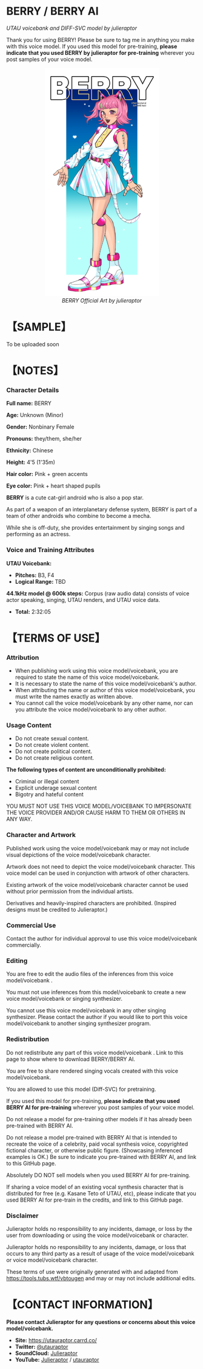 # BERRY / BERRY AI
<i> UTAU voicebank and DIFF-SVC model by julieraptor</i>

Thank you for using BERRY! Please be sure to tag me in anything you make with this voice model.
If you used this model for pre-training, **please indicate that you used BERRY by julieraptor for pre-training** wherever you post samples of your voice model.

<p align="center">
<img src ="https://github.com/julieraptor/BERRY-UTAU-DIFF-SVC/blob/main/Art/berry_full.png?raw=true" height="600" />
<br>
<i>BERRY Official Art by julieraptor</i>
</p>

# 【SAMPLE】 

To be uploaded soon

# 【NOTES】 
### Character Details
**Full name:** BERRY

**Age:** Unknown (Minor)

**Gender:** Nonbinary Female

**Pronouns:** they/them, she/her

**Ethnicity:** Chinese

**Height:** 4'5 (1'35m)

**Hair color:** Pink + green accents

**Eye color:** Pink + heart shaped pupils

**BERRY** is a cute cat-girl android who is also a pop star.
 
As part of a weapon of an interplanetary defense system, BERRY is part of a team of other androids who combine to become a mecha.
 
While she is off-duty, she provides entertainment by singing songs and performing as an actress.

### Voice and Training Attributes

**UTAU Voicebank:**
- **Pitches:** B3, F4
- **Logical Range:** TBD

**44.1kHz model @ 600k steps:**
 Corpus (raw audio data) consists of voice actor speaking, singing, UTAU renders, and UTAU voice data.
- **Total:** 2:32:05

# 【TERMS OF USE】

### Attribution
- When publishing work using this voice model/voicebank, you are required to state the name of this voice model/voicebank.
- It is necessary to state the name of this voice model/voicebank's author.
- When attributing the name or author of this voice model/voicebank, you must write the names exactly as written above. 
- You cannot call the voice model/voicebank by any other name, nor can you attribute the voice model/voicebank to any other author.

### Usage Content

 - Do not create sexual content. 
 - Do not create violent content. 
 - Do not create political content.
 - Do not create religious content.


**The following types of content are unconditionally prohibited:**
 - Criminal or illegal content 
 - Explicit underage sexual content 
 - Bigotry and hateful content
 
 YOU MUST NOT USE THIS VOICE MODEL/VOICEBANK TO IMPERSONATE THE VOICE PROVIDER AND/OR CAUSE HARM TO THEM OR OTHERS IN ANY WAY.

### Character and Artwork

Published work using the voice model/voicebank may or may not include visual depictions of the voice model/voicebank character.

Artwork does not need to depict the voice model/voicebank character. This voice model can be used in conjunction with artwork of other characters.

Existing artwork of the voice model/voicebank character cannot be used without prior permission from the individual artists.

Derivatives and heavily-inspired characters are prohibited. (Inspired designs must be credited to Julieraptor.)

### Commercial Use
Contact the author for individual approval to use this voice model/voicebank  commercially.

### Editing
You are free to edit the audio files of the inferences from this voice model/voicebank .

You must not use inferences from this model/voicebank  to create a new voice model/voicebank  or singing synthesizer.

You cannot use this voice model/voicebank  in any other singing synthesizer. Please contact the author if you would like to port this voice model/voicebank  to another singing synthesizer program.

### Redistribution

Do not redistribute any part of this voice model/voicebank . Link to this page to show where to download BERRY/BERRY AI.

You are free to share rendered singing vocals created with this voice model/voicebank.

You are allowed to use this model (Diff-SVC) for pretraining.

If you used this model for pre-training, **please indicate that you used BERRY AI for pre-training** wherever you post samples of your voice model.

Do not release a model for pre-training other models if it has already been pre-trained with BERRY AI.

Do not release a model pre-trained with BERRY AI that is intended to recreate the voice of a celebrity, paid vocal synthesis voice, copyrighted fictional character, or otherwise public figure.
(Showcasing inferenced examples is OK.) Be sure to indicate you pre-trained with BERRY AI, and link to this GitHub page.

Absolutely DO NOT sell models when you used BERRY AI for pre-training.

If sharing a voice model of an existing vocal synthesis character that is distributed for free (e.g. Kasane Teto of UTAU, etc), please indicate that you used BERRY AI for pre-train in the credits, and link to this GitHub page.

### Disclaimer
Julieraptor holds no responsibility to any incidents, damage, or loss by the user from downloading or using the voice model/voicebank or character.

Julieraptor holds no responsibility to any incidents, damage, or loss that occurs to any third party as a result of usage of the voice model/voicebank or voice model/voicebank character.

These terms of use were originally generated with and adapted from https://tools.tubs.wtf/vbtougen and may or may not include additional edits.

# 【CONTACT INFORMATION】
**Please contact Julieraptor for any questions or concerns about this voice model/voicebank.**
 - **Site:** https://utauraptor.carrd.co/
- **Twitter:** [@utauraptor](https://twitter.com/utauraptor)
- **SoundCloud:** [Julieraptor](https://soundcloud.com/julieraptor)
- **YouTube:** [Julieraptor](https://www.youtube.com/channel/UCWydCTZjtDzWUgPVE_2Ff_A) / [utauraptor](https://www.youtube.com/channel/UCaJ0Q7aEmNdZAME8zvxQICg)

